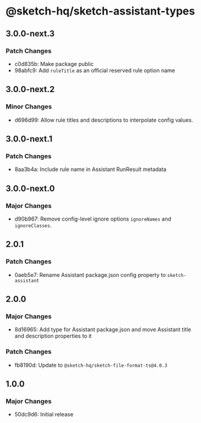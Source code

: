 # @sketch-hq/sketch-assistant-types

## 3.0.0-next.3

### Patch Changes

- c0d835b: Make package public
- 98abfc9: Add `ruleTitle` as an official reserved rule option name

## 3.0.0-next.2

### Minor Changes

- d696d99: Allow rule titles and descriptions to interpolate config values.

## 3.0.0-next.1

### Patch Changes

- 8aa3b4a: Include rule name in Assistant RunResult metadata

## 3.0.0-next.0

### Major Changes

- d90b967: Remove config-level ignore options `ignoreNames` and `ignoreClasses`.

## 2.0.1

### Patch Changes

- 0aeb5e7: Rename Assistant package.json config property to `sketch-assistant`

## 2.0.0

### Major Changes

- 8d16965: Add type for Assistant package.json and move Assistant title and description properties
  to it

### Patch Changes

- fb8190d: Update to `@sketch-hq/sketch-file-format-ts@4.0.3`

## 1.0.0

### Major Changes

- 50dc9d6: Initial release
